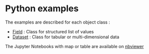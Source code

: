 # Python examples

The examples are described for each object class :
- [Field](./Field/README.md) : Class for structured list of values
- [Dataset](./Dataset/README.md) : Class for tabular or multi-dimensional data

The Jupyter Notebooks with map or table are available on [nbviewer](http://nbviewer.org/github/loco-philippe/Environmental-Sensing/tree/main/python/Examples/Observation/)
